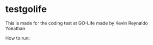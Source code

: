 # testgolife
This is made for the coding test at GO-Life
made by Kevin Reynaldo Yonathan

How to run:
